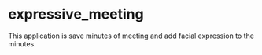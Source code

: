 # expressive_meeting
This application is save minutes of meeting and add facial expression to the minutes.
